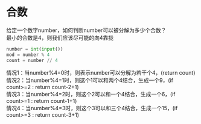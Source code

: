 # 合数

给定一个数字number，如何判断number可以被分解为多少个合数？
<br>
最小的合数是4，则我们应该尽可能的向4靠拢<br>

```python
number = int(input())
mod = number % 4
count = number // 4
```

情况1：当number%4=0时，则表示number可以分解为若干个4，(return count)<br>
情况2：当number%4=1时，则这个1可以和两个4结合，生成一个9，(if count>=2 : return count-2+1)<br>
情况3：当number%4=2时，则这个2可以和一个4结合，生成一个6，(if count>=1 : return count-1+1)<br>
情况4：当number%4=3时，则这个3可以和三个4结合，生成一个15，(if count>=3 : return count-3+1)<br>